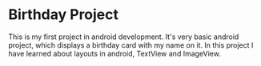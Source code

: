 # Birthday Project
This is my first project in android development.
It's very basic android project, which displays a birthday card with my name on it. In this project I have learned about layouts in android, TextView and ImageView.
